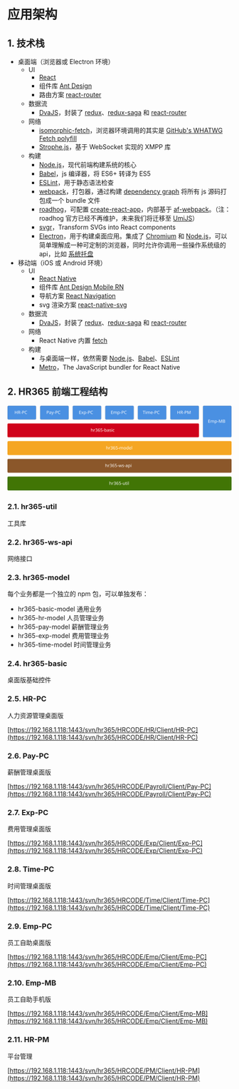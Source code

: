 # 应用架构

## 1. 技术栈
- 桌面端（浏览器或 Electron 环境）
    - UI
        - [React](https://reactjs.org)
        - 组件库 [Ant Design](https://ant.design/index-cn)
        - 路由方案 [react-router](https://github.com/ReactTraining/react-router)
    - 数据流 
        - [DvaJS](https://dvajs.com)，封装了 [redux](https://github.com/reduxjs/redux)、[redux-saga](https://github.com/redux-saga/redux-saga) 和 [react-router](https://github.com/ReactTraining/react-router)
    - 网络 
        - [isomorphic-fetch](https://github.com/matthew-andrews/isomorphic-fetch)，浏览器环境调用的其实是 [GitHub's WHATWG Fetch polyfill](https://github.com/github/fetch)
        - [Strophe.js](http://strophe.im/strophejs/)，基于 WebSocket 实现的 XMPP 库
    - 构建
        - [Node.js](https://nodejs.org)，现代前端构建系统的核心
        - [Babel](https://babeljs.io)，js 编译器，将 ES6+ 转译为 ES5
        - [ESLint](https://eslint.org)，用于静态语法检查
        - [webpack](https://webpack.js.org)，打包器，通过构建 [dependency graph](https://webpack.js.org/concepts/dependency-graph/) 将所有 js 源码打包成一个 bundle 文件
        - [roadhog](https://github.com/sorrycc/roadhog)，可配置 [create-react-app](https://github.com/facebook/create-react-app)，内部基于 [af-webpack](https://github.com/umijs/umi/tree/master/packages/af-webpack)。（注：roadhog 官方已经不再维护，未来我们将迁移至 [UmiJS](https://github.com/umijs/umi)）
        - [svgr](https://github.com/smooth-code/svgr)，Transform SVGs into React components
        - [Electron](https://electronjs.org)，用于构建桌面应用。集成了 [Chromium](https://www.chromium.org/Home) 和 [Node.js](https://nodejs.org)，可以简单理解成一种可定制的浏览器，同时允许你调用一些操作系统级的 api，比如 [系统托盘](https://electronjs.org/docs/api/tray)
- 移动端（iOS 或 Android 环境）
    - UI
        - [React Native](http://facebook.github.io/react-native/)
        - 组件库 [Ant Design Mobile RN](https://rn.mobile.ant.design)
        - 导航方案 [React Navigation](https://reactnavigation.org)
        - svg 渲染方案 [react-native-svg](https://github.com/react-native-community/react-native-svg)
    - 数据流 
        - [DvaJS](https://dvajs.com)，封装了 [redux](https://github.com/reduxjs/redux)、[redux-saga](https://github.com/redux-saga/redux-saga) 和 [react-router](https://github.com/ReactTraining/react-router)
    - 网络
        - React Native 内置 [fetch](http://facebook.github.io/react-native/docs/network#using-fetch)
    - 构建
        - 与桌面端一样，依然需要 [Node.js](https://nodejs.org)、[Babel](https://babeljs.io)、[ESLint](https://eslint.org)
        - [Metro](https://github.com/facebook/metro)，The JavaScript bundler for React Native

## 2. HR365 前端工程结构
<img src="../assets/engineering-structure.svg" />

### 2.1. hr365-util
工具库

### 2.2. hr365-ws-api
网络接口

### 2.3. hr365-model
每个业务都是一个独立的 npm 包，可以单独发布：
- hr365-basic-model 通用业务
- hr365-hr-model 人员管理业务
- hr365-pay-model 薪酬管理业务
- hr365-exp-model 费用管理业务
- hr365-time-model 时间管理业务

### 2.4. hr365-basic
桌面版基础控件

### 2.5. HR-PC
人力资源管理桌面版

[https://192.168.1.118:1443/svn/hr365/HRCODE/HR/Client/HR-PC](https://192.168.1.118:1443/svn/hr365/HRCODE/HR/Client/HR-PC)

### 2.6. Pay-PC
薪酬管理桌面版

[https://192.168.1.118:1443/svn/hr365/HRCODE/Payroll/Client/Pay-PC](https://192.168.1.118:1443/svn/hr365/HRCODE/Payroll/Client/Pay-PC)

### 2.7. Exp-PC
费用管理桌面版

[https://192.168.1.118:1443/svn/hr365/HRCODE/Exp/Client/Exp-PC](https://192.168.1.118:1443/svn/hr365/HRCODE/Exp/Client/Exp-PC)

### 2.8. Time-PC
时间管理桌面版

[https://192.168.1.118:1443/svn/hr365/HRCODE/Time/Client/Time-PC](https://192.168.1.118:1443/svn/hr365/HRCODE/Time/Client/Time-PC)

### 2.9. Emp-PC
员工自助桌面版

[https://192.168.1.118:1443/svn/hr365/HRCODE/Emp/Client/Emp-PC](https://192.168.1.118:1443/svn/hr365/HRCODE/Emp/Client/Emp-PC)

### 2.10. Emp-MB
员工自助手机版

[https://192.168.1.118:1443/svn/hr365/HRCODE/Emp/Client/Emp-MB](https://192.168.1.118:1443/svn/hr365/HRCODE/Emp/Client/Emp-MB)

### 2.11. HR-PM
平台管理

[https://192.168.1.118:1443/svn/hr365/HRCODE/PM/Client/HR-PM](https://192.168.1.118:1443/svn/hr365/HRCODE/PM/Client/HR-PM)
